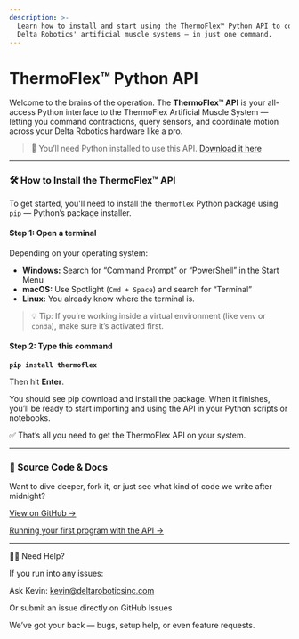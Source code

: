 ```yaml
---
description: >-
  Learn how to install and start using the ThermoFlex™ Python API to control
  Delta Robotics' artificial muscle systems — in just one command.
---
```


# ThermoFlex™ Python API

Welcome to the brains of the operation. The **ThermoFlex™ API** is your all-access Python interface to the ThermoFlex Artificial Muscle System — letting you command contractions, query sensors, and coordinate motion across your Delta Robotics hardware like a pro.

> 🐍 You’ll need Python installed to use this API. [Download it here](https://www.python.org/downloads/)

***

### 🛠️ How to Install the ThermoFlex™ API

To get started, you'll need to install the `thermoflex` Python package using `pip` — Python’s package installer.

#### Step 1: Open a terminal

Depending on your operating system:

* **Windows:** Search for “Command Prompt” or “PowerShell” in the Start Menu
* **macOS:** Use Spotlight (`Cmd + Space`) and search for “Terminal”
* **Linux:** You already know where the terminal is.

> 💡 Tip: If you’re working inside a virtual environment (like `venv` or `conda`), make sure it’s activated first.

#### Step 2: Type this command

<pre><code><strong>pip install thermoflex
</strong></code></pre>

Then hit **Enter**.

You should see pip download and install the package. When it finishes, you’ll be ready to start importing and using the API in your Python scripts or notebooks.

✅ That’s all you need to get the ThermoFlex API on your system.

***

### 🔗 Source Code & Docs

Want to dive deeper, fork it, or just see what kind of code we write after midnight?

[View on GitHub →](https://github.com/Delta-Robotics-Inc/ThermoFlex-Python-API)

[Running your first program with the API →](https://docs.deltaroboticsinc.com/tutorials/thermoflex-tm/getting-started-with-our-evaluation-kit#running-your-first-program)

***

🙋‍♀️ Need Help?

If you run into any issues:

Ask Kevin: [kevin@deltaroboticsinc.com](mailto:kevin@deltaroboticsinc.com)

Or submit an issue directly on GitHub Issues

We’ve got your back — bugs, setup help, or even feature requests.
